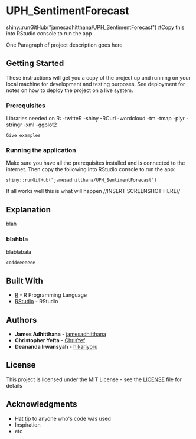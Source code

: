 # UPH_SentimentForecast
shiny::runGitHub("jamesadhitthana/UPH_SentimentForecast") #Copy this into RStudio console to run the app

One Paragraph of project description goes here

## Getting Started

These instructions will get you a copy of the project up and running on your local machine for development and testing purposes. See deployment for notes on how to deploy the project on a live system.

### Prerequisites

Libraries needed on R:
-twitteR
-shiny
-RCurl
-wordcloud
-tm
-tmap
-plyr
-stringr
-xml
-ggplot2

```
Give examples
```

### Running the application

Make sure you have all the prerequisites installed and is connected to the internet.
Then copy the following into RStudio console to run the app:

```
shiny::runGitHub("jamesadhitthana/UPH_SentimentForecast")
```

If all works well this is what will happen
//INSERT SCREENSHOT HERE//

## Explanation

blah

### blahbla

blablabala

```
coddeeeeeee
```


## Built With
* [R](https://www.r-project.org/) - R Programming Language
* [RStudio](https://www.rstudio.com/) - RStudio

## Authors

* **James Adhitthana** - [jamesadhitthana](https://github.com/jamesadhitthana)
* **Christopher Yefta** - [ChrisYef](https://github.com/ChrisYef)
* **Deananda Irwansyah** - [hikariyoru](https://github.com/hikariyoru)

## License

This project is licensed under the MIT License - see the [LICENSE](LICENSE) file for details

## Acknowledgments

* Hat tip to anyone who's code was used
* Inspiration
* etc
